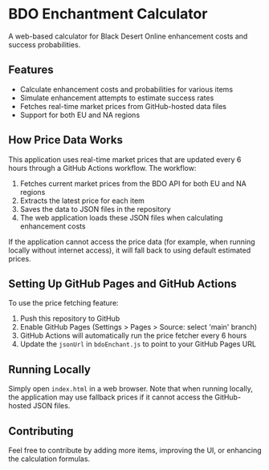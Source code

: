 # BDO Enchantment Calculator

A web-based calculator for Black Desert Online enhancement costs and success probabilities.

## Features

- Calculate enhancement costs and probabilities for various items
- Simulate enhancement attempts to estimate success rates
- Fetches real-time market prices from GitHub-hosted data files
- Support for both EU and NA regions

## How Price Data Works

This application uses real-time market prices that are updated every 6 hours through a GitHub Actions workflow. The workflow:

1. Fetches current market prices from the BDO API for both EU and NA regions
2. Extracts the latest price for each item
3. Saves the data to JSON files in the repository
4. The web application loads these JSON files when calculating enhancement costs

If the application cannot access the price data (for example, when running locally without internet access), it will fall back to using default estimated prices.

## Setting Up GitHub Pages and GitHub Actions

To use the price fetching feature:

1. Push this repository to GitHub
2. Enable GitHub Pages (Settings > Pages > Source: select 'main' branch)
3. GitHub Actions will automatically run the price fetcher every 6 hours
4. Update the `jsonUrl` in `bdoEnchant.js` to point to your GitHub Pages URL

## Running Locally

Simply open `index.html` in a web browser. Note that when running locally, the application may use fallback prices if it cannot access the GitHub-hosted JSON files.

## Contributing

Feel free to contribute by adding more items, improving the UI, or enhancing the calculation formulas.
